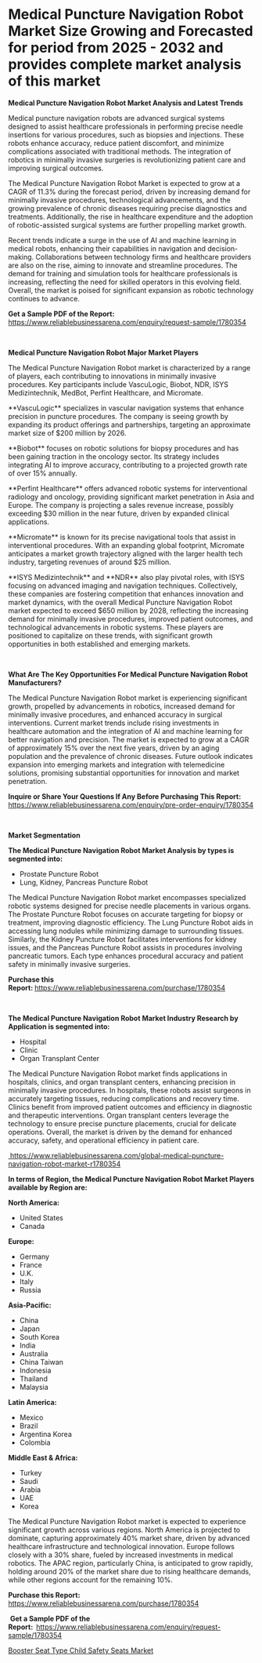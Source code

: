 <p><h1>Medical Puncture Navigation Robot Market Size Growing and Forecasted for period from 2025 - 2032 and provides complete market analysis of this market</h1></p><p><strong>Medical Puncture Navigation Robot Market Analysis and Latest Trends</strong></p>
<p><p>Medical puncture navigation robots are advanced surgical systems designed to assist healthcare professionals in performing precise needle insertions for various procedures, such as biopsies and injections. These robots enhance accuracy, reduce patient discomfort, and minimize complications associated with traditional methods. The integration of robotics in minimally invasive surgeries is revolutionizing patient care and improving surgical outcomes.</p><p>The Medical Puncture Navigation Robot Market is expected to grow at a CAGR of 11.3% during the forecast period, driven by increasing demand for minimally invasive procedures, technological advancements, and the growing prevalence of chronic diseases requiring precise diagnostics and treatments. Additionally, the rise in healthcare expenditure and the adoption of robotic-assisted surgical systems are further propelling market growth.</p><p>Recent trends indicate a surge in the use of AI and machine learning in medical robots, enhancing their capabilities in navigation and decision-making. Collaborations between technology firms and healthcare providers are also on the rise, aiming to innovate and streamline procedures. The demand for training and simulation tools for healthcare professionals is increasing, reflecting the need for skilled operators in this evolving field. Overall, the market is poised for significant expansion as robotic technology continues to advance.</p></p>
<p><strong>Get a Sample PDF of the Report:&nbsp;</strong> <a href="https://www.reliablebusinessarena.com/enquiry/request-sample/1780354?utm_campaign=2793&utm_medium=2&utm_source=Github&utm_content=ia&utm_term=25032025&utm_id=medical-puncture-navigation-robot">https://www.reliablebusinessarena.com/enquiry/request-sample/1780354</a></p>
<p>&nbsp;</p>
<p><strong>Medical Puncture Navigation Robot Major Market Players</strong></p>
<p><p>The Medical Puncture Navigation Robot market is characterized by a range of players, each contributing to innovations in minimally invasive procedures. Key participants include VascuLogic, Biobot, NDR, ISYS Medizintechnik, MedBot, Perfint Healthcare, and Micromate.</p><p>**VascuLogic** specializes in vascular navigation systems that enhance precision in puncture procedures. The company is seeing growth by expanding its product offerings and partnerships, targeting an approximate market size of $200 million by 2026.</p><p>**Biobot** focuses on robotic solutions for biopsy procedures and has been gaining traction in the oncology sector. Its strategy includes integrating AI to improve accuracy, contributing to a projected growth rate of over 15% annually.</p><p>**Perfint Healthcare** offers advanced robotic systems for interventional radiology and oncology, providing significant market penetration in Asia and Europe. The company is projecting a sales revenue increase, possibly exceeding $30 million in the near future, driven by expanded clinical applications.</p><p>**Micromate** is known for its precise navigational tools that assist in interventional procedures. With an expanding global footprint, Micromate anticipates a market growth trajectory aligned with the larger health tech industry, targeting revenues of around $25 million.</p><p>**ISYS Medizintechnik** and **NDR** also play pivotal roles, with ISYS focusing on advanced imaging and navigation techniques. Collectively, these companies are fostering competition that enhances innovation and market dynamics, with the overall Medical Puncture Navigation Robot market expected to exceed $650 million by 2028, reflecting the increasing demand for minimally invasive procedures, improved patient outcomes, and technological advancements in robotic systems. These players are positioned to capitalize on these trends, with significant growth opportunities in both established and emerging markets.</p></p>
<p>&nbsp;</p>
<p><strong>What Are The Key Opportunities For Medical Puncture Navigation Robot Manufacturers?</strong></p>
<p><p>The Medical Puncture Navigation Robot market is experiencing significant growth, propelled by advancements in robotics, increased demand for minimally invasive procedures, and enhanced accuracy in surgical interventions. Current market trends include rising investments in healthcare automation and the integration of AI and machine learning for better navigation and precision. The market is expected to grow at a CAGR of approximately 15% over the next five years, driven by an aging population and the prevalence of chronic diseases. Future outlook indicates expansion into emerging markets and integration with telemedicine solutions, promising substantial opportunities for innovation and market penetration.</p></p>
<p><strong>Inquire or Share Your Questions If Any Before Purchasing This Report:</strong> <a href="https://www.reliablebusinessarena.com/enquiry/pre-order-enquiry/1780354?utm_campaign=2793&utm_medium=2&utm_source=Github&utm_content=ia&utm_term=25032025&utm_id=medical-puncture-navigation-robot">https://www.reliablebusinessarena.com/enquiry/pre-order-enquiry/1780354</a></p>
<p>&nbsp;</p>
<p><strong>Market Segmentation</strong></p>
<p><strong>The Medical Puncture Navigation Robot Market Analysis by types is segmented into:</strong></p>
<p><ul><li>Prostate Puncture Robot</li><li>Lung, Kidney, Pancreas Puncture Robot</li></ul></p>
<p><p>The Medical Puncture Navigation Robot market encompasses specialized robotic systems designed for precise needle placements in various organs. The Prostate Puncture Robot focuses on accurate targeting for biopsy or treatment, improving diagnostic efficiency. The Lung Puncture Robot aids in accessing lung nodules while minimizing damage to surrounding tissues. Similarly, the Kidney Puncture Robot facilitates interventions for kidney issues, and the Pancreas Puncture Robot assists in procedures involving pancreatic tumors. Each type enhances procedural accuracy and patient safety in minimally invasive surgeries.</p></p>
<p><strong>Purchase this Report:&nbsp;</strong><a href="https://www.reliablebusinessarena.com/purchase/1780354?utm_campaign=2793&utm_medium=2&utm_source=Github&utm_content=ia&utm_term=25032025&utm_id=medical-puncture-navigation-robot">https://www.reliablebusinessarena.com/purchase/1780354</a></p>
<p>&nbsp;</p>
<p><strong>The Medical Puncture Navigation Robot Market Industry Research by Application is segmented into:</strong></p>
<p><ul><li>Hospital</li><li>Clinic</li><li>Organ Transplant Center</li></ul></p>
<p><p>The Medical Puncture Navigation Robot market finds applications in hospitals, clinics, and organ transplant centers, enhancing precision in minimally invasive procedures. In hospitals, these robots assist surgeons in accurately targeting tissues, reducing complications and recovery time. Clinics benefit from improved patient outcomes and efficiency in diagnostic and therapeutic interventions. Organ transplant centers leverage the technology to ensure precise puncture placements, crucial for delicate operations. Overall, the market is driven by the demand for enhanced accuracy, safety, and operational efficiency in patient care.</p></p>
<p><a href="https://www.reliablebusinessarena.com/global-medical-puncture-navigation-robot-market-r1780354?utm_campaign=2793&utm_medium=2&utm_source=Github&utm_content=ia&utm_term=25032025&utm_id=medical-puncture-navigation-robot">&nbsp;https://www.reliablebusinessarena.com/global-medical-puncture-navigation-robot-market-r1780354</a></p>
<p><strong>In terms of Region, the Medical Puncture Navigation Robot Market Players available by Region are:</strong></p>
<p>
    <p> <strong> North America: </strong>
        <ul>
            <li>United States</li>
            <li>Canada</li>
        </ul>
        </p> 
    <p> <strong> Europe: </strong>
        <ul>
            <li>Germany</li>
            <li>France</li>
            <li>U.K.</li>
            <li>Italy</li>
            <li>Russia</li>
        </ul>
        </p> 
    <p> <strong> Asia-Pacific: </strong>
        <ul>
            <li>China</li>
            <li>Japan</li>
            <li>South Korea</li>
            <li>India</li>
            <li>Australia</li>
            <li>China Taiwan</li>
            <li>Indonesia</li>
            <li>Thailand</li>
            <li>Malaysia</li>
        </ul>
        </p> 
    <p> <strong> Latin America: </strong>
        <ul>
            <li>Mexico</li>
            <li>Brazil</li>
            <li>Argentina Korea</li>
            <li>Colombia</li>
        </ul>
        </p> 
    <p> <strong> Middle East & Africa: </strong>
        <ul>
            <li>Turkey</li>
            <li>Saudi</li>
            <li>Arabia</li>
            <li>UAE</li>
            <li>Korea</li>
        </ul>
    </p>
    </p>
<p><p>The Medical Puncture Navigation Robot market is expected to experience significant growth across various regions. North America is projected to dominate, capturing approximately 40% market share, driven by advanced healthcare infrastructure and technological innovation. Europe follows closely with a 30% share, fueled by increased investments in medical robotics. The APAC region, particularly China, is anticipated to grow rapidly, holding around 20% of the market share due to rising healthcare demands, while other regions account for the remaining 10%.</p></p>
<p><strong>Purchase this Report: </strong><a href="https://www.reliablebusinessarena.com/purchase/1780354?utm_campaign=2793&utm_medium=2&utm_source=Github&utm_content=ia&utm_term=25032025&utm_id=medical-puncture-navigation-robot">https://www.reliablebusinessarena.com/purchase/1780354</a></p>
<p>&nbsp;<strong>Get a Sample PDF of the Report:&nbsp;&nbsp;</strong><a href="https://www.reliablebusinessarena.com/enquiry/request-sample/1780354?utm_campaign=2793&utm_medium=2&utm_source=Github&utm_content=ia&utm_term=25032025&utm_id=medical-puncture-navigation-robot">https://www.reliablebusinessarena.com/enquiry/request-sample/1780354</a></p>
<p><strong></strong></p>
<p><p><a href="https://github.com/tselahiara/Market-Research-Report-List-1/blob/main/booster-seat-type-child-safety-seats-market.md?utm_campaign=2793&utm_medium=2&utm_source=Github&utm_content=ia&utm_term=25032025&utm_id=medical-puncture-navigation-robot">Booster Seat Type Child Safety Seats Market</a></p></p>